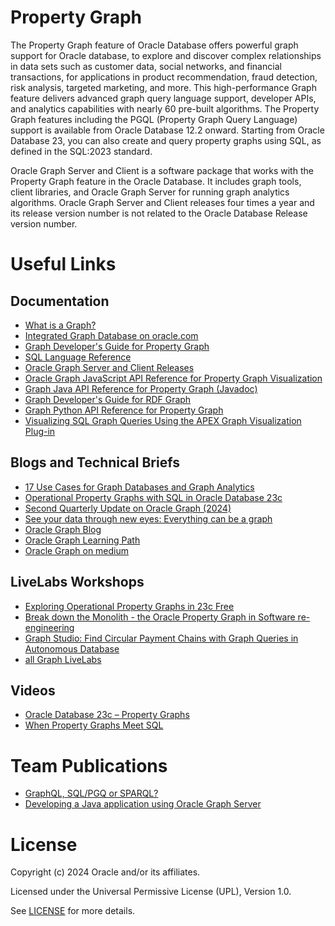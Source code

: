 # Property Graph

The Property Graph feature of Oracle Database offers powerful graph support for Oracle database, to explore and discover complex relationships in data sets such as customer data, social networks, and financial transactions, for applications in product recommendation, fraud detection, risk analysis, targeted marketing, and more. This high-performance Graph feature delivers advanced graph query language support, developer APIs, and analytics capabilities with nearly 60 pre-built algorithms. The Property Graph features including the PGQL (Property Graph Query Language) support is available from Oracle Database 12.2 onward. Starting from Oracle Database 23, you can also create and query property graphs using SQL, as defined in the SQL:2023 standard.

Oracle Graph Server and Client is a software package that works with the Property Graph feature in the Oracle Database. It includes graph tools, client libraries, and Oracle Graph Server for running graph analytics algorithms. Oracle Graph Server and Client releases four times a year and its release version number is not related to the Oracle Database Release version number.

# Useful Links

## Documentation  
 
- [What is a Graph?](https://www.oracle.com/autonomous-database/what-is-graph-database/#graph-database-defined)
- [Integrated Graph Database on oracle.com](https://www.oracle.com/database/graph/)
- [Graph Developer's Guide for Property Graph](https://docs.oracle.com/en/database/oracle/property-graph/24.2/spgdg/sql-property-graphs.html#GUID-B82E61FF-3601-4D9C-99F9-6A5D4FF961E6)
- [SQL Language Reference](https://docs.oracle.com/en/database/oracle/oracle-database/23/sqlrf/create-property-graph.html#SQLRF-GUID-37364ADB-E89C-4D92-A431-F2544FEDB218)
- [Oracle Graph Server and Client Releases](https://docs.oracle.com/en/database/oracle/property-graph/)
- [Oracle Graph JavaScript API Reference for Property Graph Visualization](https://docs.oracle.com/en/database/oracle/property-graph/24.2/pgjsd/index.html)
- [Graph Java API Reference for Property Graph (Javadoc)](https://docs.oracle.com/en/database/oracle/property-graph/24.2/spgjv/index.html)
- [Graph Developer's Guide for RDF Graph](https://docs.oracle.com/en/database/oracle/oracle-database/23/rdfrm/index.html)
- [Graph Python API Reference for Property Graph](https://docs.oracle.com/en/database/oracle/property-graph/24.2/books.html)
- [Visualizing SQL Graph Queries Using the APEX Graph Visualization Plug-in](https://docs.oracle.com/en/database/oracle/property-graph/23.4/spgdg/visualizing-sql-graph-queries-using-apex-graph-visualization-plug.html)

## Blogs and Technical Briefs

- [17 Use Cases for Graph Databases and Graph Analytics](https://www.oracle.com/a/ocom/docs/graph-database-use-cases-ebook.pdf)
- [Operational Property Graphs with SQL in Oracle Database 23c](https://www.oracle.com/a/ocom/docs/database/operational_property_graph_with_23c.pdf)
- [Second Quarterly Update on Oracle Graph (2024)](https://blogs.oracle.com/database/post/second-quarterly-update-on-oracle-graph-2024)
- [See your data through new eyes: Everything can be a graph](https://blogs.oracle.com/coretec/post/see-your-data-through-new-eyes-everything-can-be-a-graph)
- [Oracle Graph Blog](https://blogs.oracle.com/database/category/db-graph)
- [Oracle Graph Learning Path](https://blogs.oracle.com/database/post/oracle-graph-learning-path)
- [Oracle Graph on medium](https://medium.com/tag/oracle-graph)


## LiveLabs Workshops

- [Exploring Operational Property Graphs in 23c Free](https://apexapps.oracle.com/pls/apex/r/dbpm/livelabs/view-workshop?wid=3659)
- [Break down the Monolith - the Oracle Property Graph in Software re-engineering](https://apexapps.oracle.com/pls/apex/r/dbpm/livelabs/view-workshop?wid=3788&clear=RR,180&session=3234280003655)
- [Graph Studio: Find Circular Payment Chains with Graph Queries in Autonomous Database](https://apexapps.oracle.com/pls/apex/r/dbpm/livelabs/view-workshop?wid=770)
- [all Graph LiveLabs](https://apexapps.oracle.com/pls/apex/f?p=133:100:117224653754233::::SEARCH:graph) 

## Videos

- [Oracle Database 23c – Property Graphs](https://www.youtube.com/watch?v=4uknPkJkUIk)
- [When Property Graphs Meet SQL](https://www.youtube.com/watch?v=S1PJLmDiRMY)

# Team Publications

- [GraphQL, SQL/PGQ or SPARQL?](https://blogs.oracle.com/coretec/post/graphql-pgqql-or-sparql)
- [Developing a Java application using Oracle Graph Server](https://blogs.oracle.com/coretec/post/developing-a-java-application-working-on-top-of-oracle-property-graph-server)

# License

Copyright (c) 2024 Oracle and/or its affiliates.

Licensed under the Universal Permissive License (UPL), Version 1.0.

See [LICENSE](https://github.com/oracle-devrel/technology-engineering/blob/main/LICENSE) for more details.

